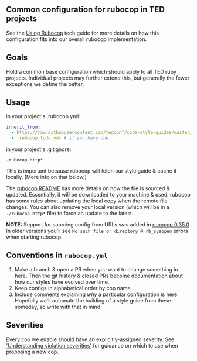 ## Common configuration for rubocop in TED projects

See the [Using Rubocop](../../doc/guides/using_rubocop.html.md) tech guide for
more details on how this configuration fits into our overall rubocop implementation.

## Goals

Hold a common base configuration which should apply to all TED ruby projects.
Individual projects may further extend this, but generally the fewer exceptions
we define the better.

## Usage

in your project's .rubocop.yml:

```yml
inherit_from:
  - https://raw.githubusercontent.com/tedconf/code-style-guides/master/linters/rubocop/rubocop.yml
  - .rubocop_todo.yml # if you have one
```

in your project's .gitignore:

```
.rubocop-http*
```

This is important because rubocop will fetch our style guide & cache it locally.
(More info on that below.)

The [rubocop README](https://github.com/bbatsov/rubocop#inheriting-configuration-from-a-remote-url)
has more details on how the file is sourced & updated. Essentially, it will be
downloaded to your machine & used. rubocop has some rules about updating the
local copy when the remote file changes. You can also remove your local version
(which will be in a `./rubocop-http*` file) to force an update to the latest.

**NOTE:** Support for sourcing config from URLs was added in [rubocop 0.35.0](https://github.com/bbatsov/rubocop/releases/tag/v0.35.0)
In older versions you'll see `No such file or directory @ rb_sysopen` errors
when starting rubocop.

## Conventions in `rubocop.yml`

  1. Make a branch & open a PR when you want to change something in here.
     Then the git history & closed PRs become documentation about how our
     styles have evolved over time.
  1. Keep configs in alphabetical order by cop name.
  1. Include comments explaining *why* a particular configuration is here.
     Hopefully we'll automate the building of a style guide from these
     someday, so write with that in mind.

## Severities

Every cop we enable should have an explicitly-assigned severity. See
['Understanding violation severities'](https://github.com/tedconf/code-style-guides/blob/master/doc/guides/using_rubocop.html.md#understanding-violation-severities)
for guidance on which to use when proposing a new cop.
